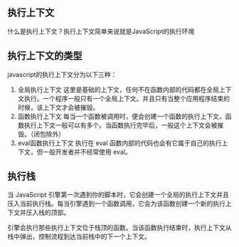## 执行上下文

什么是执行上下文？执行上下文简单来说就是JavaScript的执行环境

## 执行上下文的类型

javascript的执行上下文分为以下三种：

1. 全局执行上下文
    这里是基础的上下文，任何不在函数内部的代码都在全局上下文执行。一个程序一般只有一个全局上下文。并且只有当整个应用程序结束的时候，该上下文才会被摧毁。
2. 函数执行上下文
    每当一个函数被调用时，便会创建一个函数的执行上下文，函数执行上下文一般可以有多个。当函数执行完毕后，一般这个上下文会被摧毁。（闭包除外）
3. eval函数执行上下文
    执行在 eval 函数内部的代码也会有它属于自己的执行上下文，但一般开发者并不经常使用 eval。

## 执行栈

当 JavaScript 引擎第一次遇到你的脚本时，它会创建一个全局的执行上下文并且压入当前执行栈。每当引擎遇到一个函数调用，它会为该函数创建一个新的执行上下文并压入栈的顶部。

引擎会执行那些执行上下文位于栈顶的函数。当该函数执行结束时，执行上下文从栈中弹出，控制流程到达当前栈中的下一个上下文。





